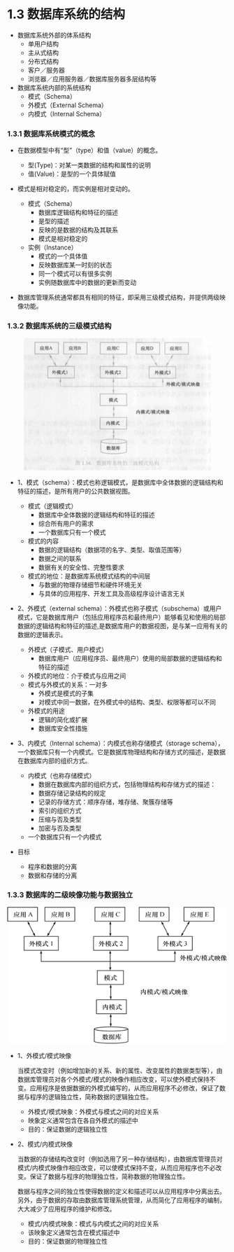 # 1.3 数据库系统的结构

* 数据库系统外部的体系结构
    * 单用户结构
    * 主从式结构
    * 分布式结构
    * 客户／服务器
    * 浏览器／应用服务器／数据库服务器多层结构等
* 数据库系统内部的系统结构
    * 模式（Schema） 
    * 外模式（External Schema）
    * 内模式（Internal Schema）


### 1.3.1 数据库系统模式的概念

* 在数据模型中有“型”（type）和值（value）的概念。
    * 型(Type)：对某一类数据的结构和属性的说明
    * 值(Value)：是型的一个具体赋值
* 模式是相对稳定的，而实例是相对变动的。
    * 模式（Schema）
        * 数据库逻辑结构和特征的描述
        * 是型的描述
        * 反映的是数据的结构及其联系
        * 模式是相对稳定的
    * 实例（Instance）
        * 模式的一个具体值
        * 反映数据库某一时刻的状态
        * 同一个模式可以有很多实例
        * 实例随数据库中的数据的更新而变动

* 数据库管理系统通常都具有相同的特征，即采用三级模式结构，并提供两级映像功能。

### 1.3.2 数据库系统的三级模式结构

<div align="center"><img src="./img/数据库系统的三级模式结构.png"/></div>

* 1、模式（schema）：模式也称逻辑模式，是数据库中全体数据的逻辑结构和特征的描述，是所有用户的公共数据视图。
    * 模式（逻辑模式）
        * 数据库中全体数据的逻辑结构和特征的描述
        * 综合所有用户的需求
        * 一个数据库只有一个模式
    * 模式的内容
        * 数据的逻辑结构（数据项的名字、类型、取值范围等）
        * 数据之间的联系
        * 数据有关的安全性、完整性要求
    * 模式的地位：是数据库系统模式结构的中间层
        * 与数据的物理存储细节和硬件环境无关
        * 与具体的应用程序、开发工具及高级程序设计语言无关
* 2、外模式（external schema）：外模式也称子模式（subschema）或用户模式，它是数据库用户（包括应用程序员和最终用户）能够看见和使用的局部数据的逻辑结构和特征的描述,是数据库用户的数据视图，是与某一应用有关的数据的逻辑表示。
    * 外模式（子模式、用户模式）
        * 数据库用户（应用程序员、最终用户）使用的局部数据的逻辑结构和特征的描述
    * 外模式的地位：介于模式与应用之间
    * 模式与外模式的关系：一对多
        * 外模式是模式的子集
        * 对模式中同一数据，在外模式中的结构、类型、权限等都可以不同
    * 外模式的用途 
        * 逻辑的简化或扩展
        * 数据库安全性措施

* 3、内模式（Internal schema）：内模式也称存储模式（storage schema），一个数据库只有一个内模式。它是数据库物理结构和存储方式的描述，是数据在数据库内部的组织方式。
    * 内模式（也称存储模式）
        * 数据在数据库内部的组织方式，包括物理结构和存储方式的描述：
        * 数据存储记录结构的规定
        * 记录的存储方式：顺序存储，堆存储、聚簇存储等
        * 索引的组织方式
        * 压缩与否及类型
        * 加密与否及类型
    * 一个数据库只有一个内模式


* 目标
    * 程序和数据的分离
    * 数据和存储的分离

### 1.3.3 数据库的二级映像功能与数据独立

<div align="center"><img src="./img/数据库的二级映像.png"/></div>

* 1、外模式/模式映像

    当模式改变时（例如增加新的关系、新的属性、改变属性的数据类型等），由数据库管理员对各个外模式/模式的映像作相应改变，可以使外模式保持不变。应用程序是依据数据的外模式编写的，从而应用程序不必修改，保证了数据与程序的逻辑独立性，简称数据的逻辑独立性。

    * 外模式/模式映象：外模式与模式之间的对应关系
    * 映象定义通常包含在各自外模式的描述中
    * 目的：保证数据的逻辑独立性

* 2、模式/内模式映像

    当数据的存储结构改变时（例如选用了另一种存储结构），由数据库管理员对模式/内模式映像作相应改变，可以使模式保持不变，从而应用程序也不必改变。保证了数据与程序的物理独立性，简称数据的物理独立性。
    
    数据与程序之间的独立性使得数据的定义和描述可以从应用程序中分离出去。另外，由于数据的存取由数据库管理系统管理，从而简化了应用程序的编制，大大减少了应用程序的维护和修改。

    * 模式/内模式映象：模式与内模式之间的对应关系
    * 该映象定义通常包含在模式描述中
    * 目的：保证数据的物理独立性









































